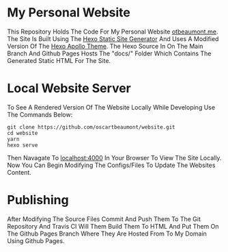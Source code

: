 # My Personal Website
This Repository Holds The Code For My Personal Website [otbeaumont.me](https://otbeaumont.me). The Site Is Built Using The [Hexo Static Site Generator](https://hexo.io) And Uses A Modified Version Of The [Hexo Apollo Theme](https://github.com/pinggod/hexo-theme-apollo). The Hexo Source In On The Main Branch And Github Pages Hosts The "docs/" Folder Which Contains The Generated Static HTML For The Site.

# Local Website Server
To See A Rendered Version Of The Website Locally While Developing Use The Commands Below:
```
git clone https://github.com/oscartbeaumont/website.git
cd website
yarn
hexo serve
```
Then Navagate To [localhost:4000](http://localhost:4000) In Your Browser To View The Site Locally. Now You Can Begin Modifying The Configs/Files To Update The Websites Content.

# Publishing
After Modifying The Source Files Commit And Push Them To The Git Repository And Travis CI Will Them Build Them To HTML And Put Them On The Github Pages Branch Where They Are Hosted From To My Domain Using Github Pages.
